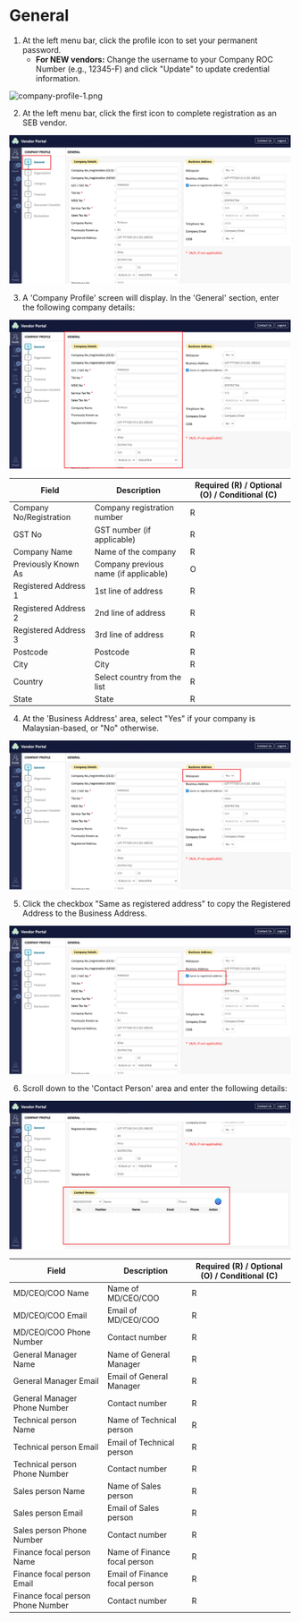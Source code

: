 # General



1. At the left menu bar, click the profile icon to set your permanent password.
   * **For NEW vendors:** Change the username to your Company ROC Number (e.g., 12345-F) and click "Update" to update credential information.

![company-profile-1.png](images/company-profile-1.png)

2. At the left menu bar, click the first icon to complete registration as an SEB vendor.

![company-profile-2.png](../.gitbook/assets/company-profile-2.png)

3. A 'Company Profile' screen will display. In the 'General' section, enter the following company details:

![company-profile-3.png](../.gitbook/assets/company-profile-3.png)

| Field                   | Description                           | Required (R) / Optional (O) / Conditional (C) |
| ----------------------- | ------------------------------------- | --------------------------------------------- |
| Company No/Registration | Company registration number           | R                                             |
| GST No                  | GST number (if applicable)            | R                                             |
| Company Name            | Name of the company                   | R                                             |
| Previously Known As     | Company previous name (if applicable) | O                                             |
| Registered Address 1    | 1st line of address                   | R                                             |
| Registered Address 2    | 2nd line of address                   | R                                             |
| Registered Address 3    | 3rd line of address                   | R                                             |
| Postcode                | Postcode                              | R                                             |
| City                    | City                                  | R                                             |
| Country                 | Select country from the list          | R                                             |
| State                   | State                                 | R                                             |

4. At the 'Business Address' area, select "Yes" if your company is Malaysian-based, or "No" otherwise.

![company-profile-4.png](../.gitbook/assets/company-profile-4.png)

5. Click the checkbox "Same as registered address" to copy the Registered Address to the Business Address.

![company-profile-5.png](../.gitbook/assets/company-profile-5.png)

6. Scroll down to the 'Contact Person' area and enter the following details:

![company-profile-6.png](../.gitbook/assets/company-profile-6.png)

| Field                             | Description                   | Required (R) / Optional (O) / Conditional (C) |
| --------------------------------- | ----------------------------- | --------------------------------------------- |
| MD/CEO/COO Name                   | Name of MD/CEO/COO            | R                                             |
| MD/CEO/COO Email                  | Email of MD/CEO/COO           | R                                             |
| MD/CEO/COO Phone Number           | Contact number                | R                                             |
| General Manager Name              | Name of General Manager       | R                                             |
| General Manager Email             | Email of General Manager      | R                                             |
| General Manager Phone Number      | Contact number                | R                                             |
| Technical person Name             | Name of Technical person      | R                                             |
| Technical person Email            | Email of Technical person     | R                                             |
| Technical person Phone Number     | Contact number                | R                                             |
| Sales person Name                 | Name of Sales person          | R                                             |
| Sales person Email                | Email of Sales person         | R                                             |
| Sales person Phone Number         | Contact number                | R                                             |
| Finance focal person Name         | Name of Finance focal person  | R                                             |
| Finance focal person Email        | Email of Finance focal person | R                                             |
| Finance focal person Phone Number | Contact number                | R                                             |
